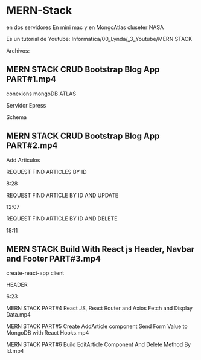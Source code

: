 # MERN-Stack
en dos servidores
En mini mac y en MongoAtlas cluseter NASA

Es un tutorial de Youtube:
Informatica/00_Lynda/_3_Youtube/MERN STACK

Archivos:


## MERN STACK   CRUD Bootstrap Blog App   PART#1.mp4
conexions mongoDB ATLAS

Servidor Epress

Schema

## MERN STACK   CRUD Bootstrap Blog App   PART#2.mp4

 Add Articulos

REQUEST FIND ARTICLES BY ID

8:28

REQUEST FIND ARTICLE BY ID AND UPDATE 

12:07

REQUEST FIND ARTICLE BY ID AND DELETE

18:11

## MERN STACK   Build With React js Header, Navbar and Footer   PART#3.mp4
create-react-app client

HEADER

6:23


MERN STACK   PART#4   React JS, React Router and Axios    Fetch and Display Data.mp4

MERN STACK   PART#5   Create AddArticle component   Send Form Value to MongoDB with React Hooks.mp4

MERN STACK   PART#6   Build EditArticle Component   And Delete Method By Id.mp4

